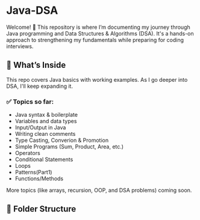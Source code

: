 # Java-DSA

Welcome! 👋 This repository is where I’m documenting my journey through Java programming and Data Structures & Algorithms (DSA). It's a hands-on approach to strengthening my fundamentals while preparing for coding interviews.

## 🚀 What’s Inside
This repo covers Java basics with working examples. As I go deeper into DSA, I'll keep expanding it.

### ✅ Topics so far:
- Java syntax & boilerplate
- Variables and data types
- Input/Output in Java
- Writing clean comments
- Type Casting, Converion & Promotion
- Simple Programs (Sum, Product, Area, etc.)
- Operators
- Conditional Statements
- Loops
- Patterns(Part1)
- Functions/Methods

More topics (like arrays, recursion, OOP, and DSA problems) coming soon.

## 📁 Folder Structure
